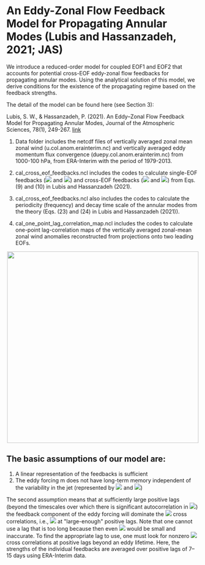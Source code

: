 # An Eddy-Zonal Flow Feedback Model for Propagating Annular Modes (Lubis and Hassanzadeh, 2021; JAS)

We introduce a reduced-order model for coupled EOF1 and EOF2 that accounts for potential cross-EOF eddy-zonal flow feedbacks for propagating annular modes. Using the analytical solution of this model, we derive conditions for the existence of the propagating regime based on the feedback strengths.

The detail of the model can be found here (see Section 3):

Lubis, S. W., & Hassanzadeh, P. (2021). An Eddy–Zonal Flow Feedback Model for Propagating Annular Modes, Journal of the Atmospheric Sciences, 78(1), 249-267. [link](https://journals.ametsoc.org/view/journals/atsc/78/1/jas-d-20-0214.1.xml)

1. Data folder includes the netcdf files of vertically averaged zonal mean zonal wind (u.col.anom.erainterim.nc) and vertically averaged eddy momentum flux convergence (duepy.col.anom.erainterim.nc) from 1000-100 hPa, from ERA-Interim with the period of 1979-2013.

2. cal_cross_eof_feedbacks.ncl includes the codes to calculate single-EOF feedbacks (<img src="https://render.githubusercontent.com/render/math?math=b_{11}"> and <img src="https://render.githubusercontent.com/render/math?math=b_{22}">) and cross-EOF feedbacks (<img src="https://render.githubusercontent.com/render/math?math=b_{12}"> and <img src="https://render.githubusercontent.com/render/math?math=b_{21}">) from Eqs. (9) and (10) in Lubis and Hassanzadeh (2021).

3. cal_cross_eof_feedbacks.ncl also includes the codes to calculate the periodicity (frequency) and decay time scale of the annular modes from the theory (Eqs. (23) and (24) in Lubis and Hassanzadeh (2021)).

4. cal_one_point_lag_correlation_map.ncl includes the codes to calculate one-point lag-correlation maps of the vertically averaged zonal-mean zonal wind anomalies reconstructed from projections onto two leading EOFs.

<p align="center">
  <img src="https://github.com/sandrolubis/Cross-EOF-Eddy-Feedback-Model/blob/main/example/one_point_lag_correlation_map.png" width="500">
</p>

## The basic assumptions of our model are:
1. A linear representation of the feedbacks is sufficient
2. The eddy forcing m does not have long-term memory independent of the variability in the jet (represented by <img src="https://render.githubusercontent.com/render/math?math=z_1"> and <img src="https://render.githubusercontent.com/render/math?math=z_2">)

The second assumption means that at sufficiently large positive lags (beyond the timescales over which there is significant autocorrelation in <img src="https://render.githubusercontent.com/render/math?math=\tilde{m}">) the feedback component of the eddy forcing will dominate the <img src="https://render.githubusercontent.com/render/math?math=m_jz_k"> cross correlations, i.e., <img src="https://render.githubusercontent.com/render/math?math=reg_l(\tilde{m}_j,z_k) \approx 0"> at "large-enough" positive lags. Note that one cannot use a lag that is too long because then even <img src="https://render.githubusercontent.com/render/math?math=reg_l(z_j,z_j)"> would be small and inaccurate. To find the appropriate lag to use, one must look for nonzero <img src="https://render.githubusercontent.com/render/math?math=m_jz_k"> cross correlations at positive lags beyond an eddy lifetime. Here, the strengths of the individual feedbacks are averaged over positive lags of 7–15 days using ERA-Interim data.
